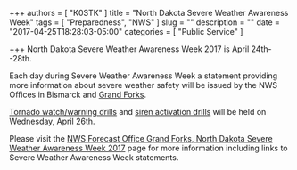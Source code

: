 +++
authors = [ "K0STK" ]
title = "North Dakota Severe Weather Awareness Week"
tags = [ "Preparedness", "NWS" ]
slug = ""
description = ""
date = "2017-04-25T18:28:03-05:00"
categories = [ "Public Service" ]

+++
North Dakota Severe Weather Awareness Week 2017 is April 24th--28th.

Each day during Severe Weather Awareness Week a statement
providing more information about severe weather safety
will be issued by the NWS Offices in Bismarck and
[Grand Forks](http://www.weather.gov/fgf/).

[Tornado watch/warning drills](http://www.weather.gov/fgf/ND_SevereWeatherAwarenessWeek#Drills)
and
[siren activation drills](http://www.inforum.com/news/4256660-tornado-sirens-be-tested-cass-county-wednesday)
will be held on Wednesday, April 26th.

Please visit the
[NWS Forecast Office Grand Forks, North Dakota Severe Weather Awareness Week 2017](http://www.weather.gov/fgf/ND_SevereWeatherAwarenessWeek)
page for more information including links to Severe Weather Awareness Week
statements.
<!--more-->
